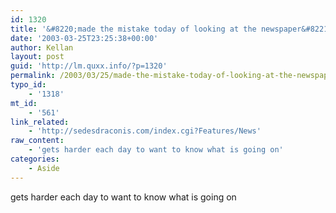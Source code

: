 ```yaml
---
id: 1320
title: '&#8220;made the mistake today of looking at the newspaper&#8221;'
date: '2003-03-25T23:25:38+00:00'
author: Kellan
layout: post
guid: 'http://lm.quxx.info/?p=1320'
permalink: /2003/03/25/made-the-mistake-today-of-looking-at-the-newspaper/
typo_id:
    - '1318'
mt_id:
    - '561'
link_related:
    - 'http://sedesdraconis.com/index.cgi?Features/News'
raw_content:
    - 'gets harder each day to want to know what is going on'
categories:
    - Aside
---
```


gets harder each day to want to know what is going on